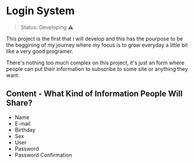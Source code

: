 # Login System

> Status: Developing ⚠️

This project is the first that i will develop and this has the pourpose to be the beggining of my journey where my focus is to grow everyday a little bit like a very good programer.

There's nothing too much complex on this project, it's just an form where people can put their information to subscribe to some site or anything they want.

## Content - What Kind of Information People Will Share?

+ Name
+ E-mail
+ Birthday
+ Sex
+ User
+ Password
+ Password Confirmation

